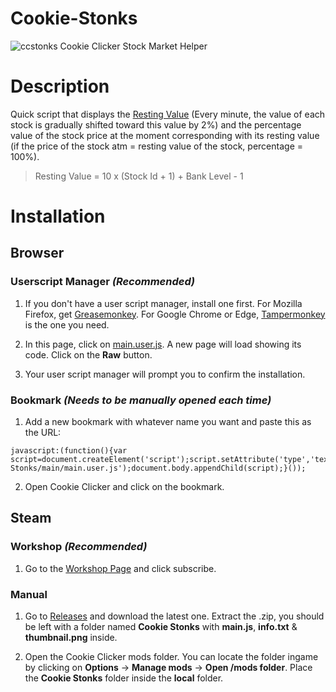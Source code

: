 # Cookie-Stonks
![ccstonks](ccstonks.png)
Cookie Clicker Stock Market Helper

# Description
Quick script that displays the [Resting Value](https://cookieclicker.fandom.com/wiki/Stock_Market) (Every minute, the value of each stock is gradually shifted toward this value by 2%) and the percentage value of the stock price at the moment corresponding with its resting value (if the price of the stock atm = resting value of the stock, percentage = 100%).


> Resting Value = 10 x (Stock Id + 1) + Bank Level - 1

# Installation

## Browser

### Userscript Manager _(Recommended)_

1. If you don't have a user script manager, install one first. For Mozilla Firefox, get [Greasemonkey](https://addons.mozilla.org/firefox/addon/greasemonkey/). For Google Chrome or Edge, [Tampermonkey](https://chrome.google.com/webstore/detail/tampermonkey/dhdgffkkebhmkfjojejmpbldmpobfkfo) is the one you need.

2. In this page, click on [main.user.js](main.user.js). A new page will load showing its code. Click on the **Raw** button.

3. Your user script manager will prompt you to confirm the installation.

### Bookmark _(Needs to be manually opened each time)_

1. Add a new bookmark with whatever name you want and paste this as the URL:
```
javascript:(function(){var script=document.createElement('script');script.setAttribute('type','text/javascript');script.setAttribute('src','https://combinatronics.com/worldwidewaves/Cookie-Stonks/main/main.user.js');document.body.appendChild(script);}());
```
2. Open Cookie Clicker and click on the bookmark.

## Steam

### Workshop  _(Recommended)_

1. Go to the [Workshop Page](https://steamcommunity.com/sharedfiles/filedetails/?id=2767659541) and click subscribe.

### Manual

1. Go to [Releases](../../releases) and download the latest one. Extract the .zip, you should be left with a folder named **Cookie Stonks** with **main.js**, **info.txt** & **thumbnail.png** inside.

2. Open the Cookie Clicker mods folder. You can locate the folder ingame by clicking on **Options** → **Manage mods** → **Open /mods folder**. Place the **Cookie Stonks** folder inside the **local** folder.
